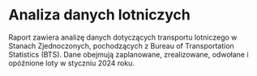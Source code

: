 # Analiza danych lotniczych 

Raport zawiera analizę danych dotyczących transportu lotniczego w Stanach Zjednoczonych, pochodzących z Bureau of Transportation Statistics (BTS). Dane obejmują zaplanowane, zrealizowane, odwołane i opóźnione loty w styczniu 2024 roku.
